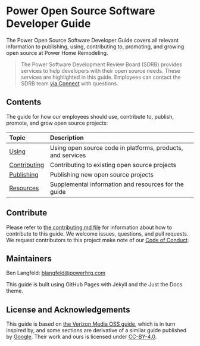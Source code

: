 # Power Open Source Software Developer Guide

The Power Open Source Software Developer Guide covers all relevant information to publishing, using, contributing to, promoting, and growing open source at Power Home Remodeling.

> The Power Software Development Review Board (SDRB) provides services to help developers with their open source needs. These services are highlighted in this guide. Employees can contact the SDRB team [via Connect](https://nitro.powerhrg.com/connect#rooms/56351) with questions.

## Contents

The guide for how our employees should use, contribute to, publish, promote, and grow open source projects:

| Topic | Description |
| :------------- |:-------------|
| [Using](/oss-guide/docs/using/using.html) | Using open source code in platforms, products, and services |
| [Contributing](/oss-guide/docs/contributing/contributing.html) | Contributing to existing open source projects |
| [Publishing](/oss-guide/docs/publishing/publish.html) | Publishing new open source projects |
| [Resources](/oss-guide/docs/resources/resources.html) | Supplemental information and resources for the guide |

## Contribute

Please refer to [the contributing.md file](https://github.com/powerhome/oss-guide/blob/master/Contributing.md) for information about how to contribute to this guide. We welcome issues, questions, and pull requests. We request contributors to this project make note of our [Code of Conduct](https://github.com/powerhome/oss-guide/blob/master/Code-of-conduct.md).

## Maintainers

Ben Langfeld: blangfeld@powerhrg.com

This guide is built using GitHub Pages with Jekyll and the Just the Docs theme.

## License and Acknowledgements

This guide is based on [the Verizon Media OSS guide](https://github.com/VerizonMedia/oss-guide), which is in turn inspired by, and some sections are derivative of a similar guide published by [Google](https://opensource.google.com/docs/using/license/). Their work and ours is licensed under [CC-BY-4.0](https://creativecommons.org/licenses/by/4.0/).
